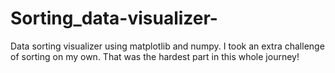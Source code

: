 # Sorting_data-visualizer-
Data sorting visualizer using matplotlib and numpy.
I took an extra challenge of sorting on my own. That was the hardest part in this whole journey!
